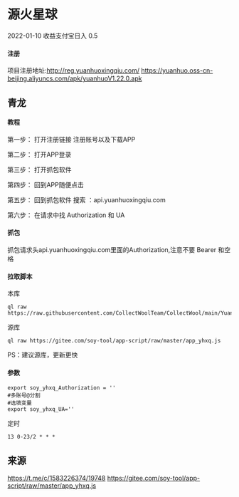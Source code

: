 # 源火星球 
2022-01-10 收益支付宝日入 0.5

####  注册 
项目注册地址:http://reg.yuanhuoxingqiu.com/
https://yuanhuo.oss-cn-beijing.aliyuncs.com/apk/yuanhuoV1.22.0.apk

## 青龙
#### 教程
第一步： 打开注册链接 注册账号以及下载APP

第二步： 打开APP登录

第三步： 打开抓包软件

第四步： 回到APP随便点击

第五步： 回到抓包软件 搜索 ：api.yuanhuoxingqiu.com

第六步： 在请求中找 Authorization 和 UA

#### 抓包
抓包请求头api.yuanhuoxingqiu.com里面的Authorization,注意不要 Bearer 和空格

#### 拉取脚本
本库
```
ql raw https://raw.githubusercontent.com/CollectWoolTeam/CollectWool/main/YuanHuoXingQiu/app_yhxq.js
```
源库
```
ql raw https://gitee.com/soy-tool/app-script/raw/master/app_yhxq.js
```
PS：建议源库，更新更快
#### 参数
```
export soy_yhxq_Authorization = '' 
#多账号@分割
#选填变量
export soy_yhxq_UA=''
```
定时
```
13 0-23/2 * * *
```

## 来源
https://t.me/c/1583226374/19748
https://gitee.com/soy-tool/app-script/raw/master/app_yhxq.js
